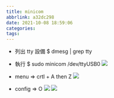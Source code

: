 ```yaml
---
title: minicom
abbrlink: a32dc298
date: 2021-10-08 18:59:06
categories:
tags:
---
```

* 列出 tty 設備
$ dmesg | grep tty

* 執行
$ sudo minicom /dev/ttyUSB0
![](image03.png)

* menu
=> crtl + A then Z
![](image04.png)

* config
=> O
![](image01.png)
![](image02.png)